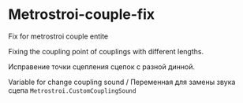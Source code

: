 # Metrostroi-couple-fix
Fix for metrostroi couple entite

Fixing the coupling point of couplings with different lengths.

Исправение точки сцепления сцепок с разной динной.

Variable for change coupling sound / Переменная для замены звука сцепа `Metrostroi.CustomCouplingSound`
